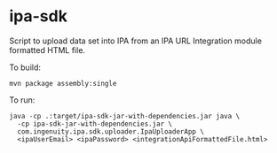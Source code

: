 # ipa-sdk

Script to upload data set into IPA from an IPA URL Integration module formatted HTML file.

To build:
    
    mvn package assembly:single

To run:
    
    java -cp .:target/ipa-sdk-jar-with-dependencies.jar java \
      -cp ipa-sdk-jar-with-dependencies.jar \
      com.ingenuity.ipa.sdk.uploader.IpaUploaderApp \
      <ipaUserEmail> <ipaPassword> <integrationApiFormattedFile.html>
